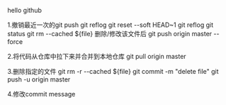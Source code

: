 hello github


1.撤销最近一次的git push
  git reflog
  git reset --soft HEAD~1
  git reflog 
  git status 
  git rm --cached ${file}
  删除/修改该文件后
  git push origin master --force


2.将代码从仓库中拉下来并合并到本地仓库
  git pull origin master


3.删除指定的文件
  git rm -r --cached ${file}
  git commit -m "delete file"
  git push -u origin master


4.修改commit message

